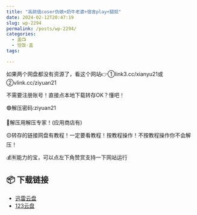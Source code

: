 ```yaml
---
title: "高颜值coser伪娘+奶牛老婆+宿舍play+腿姣"
date: 2024-02-12T20:47:19
slug: wp-2294
permalink: /posts/wp-2294/
categories:
  - 盖📺
  - 恰饭·盖
tags:

---
```


如果两个网盘都没有资源了，看这个网站👉①link3.cc/xianyu21或②vlink.cc/ziyuan21

不需要注册账号！直接点本地下载转存OK？懂吧！

🟢解压密码:ziyuan21

🔵解压用解压专家！(应用商店有)

🟡转存的链接网盘有教程！一定要看教程！按教程操作！不按教程操作你不会解压！

💰🈶能力的宝，可以点左下角赞赏支持一下网站运行

## 📦 下载链接
- [迅雷云盘](https://blziyuan21.com/pay-download/2294?key=0d3de61bb5&down_id=0)
- [123云盘](https://blziyuan21.com/pay-download/2294?key=0d3de61bb5&down_id=1)

